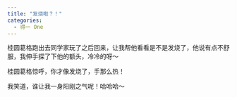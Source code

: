 ```yaml
---
title: "发烧啦？！"
categories:
  - 得一 One
---
```


桂圆葛格跑出去同学家玩了之后回来，让我帮他看看是不是发烧了，他说有点不舒服，我伸手探了下他的额头，冷冷的呀～

桂圆葛格惊呼，你才像发烧了，手那么热！

我笑道，谁让我一身阳刚之气呢！哈哈哈～
